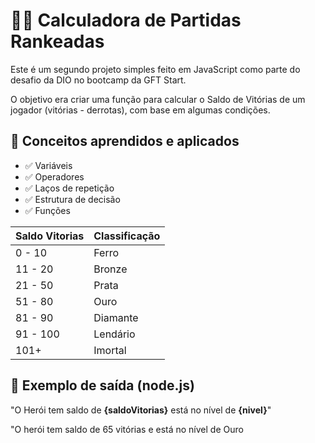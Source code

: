 # 🧙‍♂️ Calculadora de Partidas Rankeadas

Este é um segundo projeto simples feito em JavaScript como parte do desafio da DIO no bootcamp da GFT Start. 

O objetivo era criar uma função para calcular o Saldo de Vitórias de um jogador (vitórias - derrotas), com base em algumas condições.

## 🧠 Conceitos aprendidos e aplicados

- ✅ Variáveis
- ✅ Operadores
- ✅ Laços de repetição 
- ✅ Estrutura de decisão 
- ✅ Funções


| Saldo Vitorias | Classificação  |
|-----------------|----------------|
| 0 - 10          | Ferro          |
| 11 - 20         | Bronze         |
| 21 - 50         | Prata          |
| 51 - 80         | Ouro           |
| 81 - 90         | Diamante       |
| 91 - 100        | Lendário       |
| 101+            | Imortal        |

## 🔁 Exemplo de saída (node.js)
"O Herói tem saldo de **{saldoVitorias}** está no nível de **{nivel}**"

"O herói tem saldo de 65 vitórias e está no nível de Ouro 
